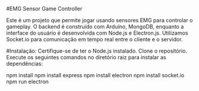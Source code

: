 #EMG Sensor Game Controller

Este é um projeto que permite jogar usando sensores EMG para controlar o gameplay. O backend é construído com Arduíno, MongoDB, enquanto a interface do usuário é desenvolvida com Node.js e Electron.js. Utilizamos Socket.io para comunicação em tempo real entre o cliente e o servidor.

#Instalação:
Certifique-se de ter o Node.js instalado.
Clone o repositório.
Execute os seguintes comandos no diretório raiz para instalar as dependências:

npm install
npm install express
npm install electron
npm install socket.io
npm run electron 

